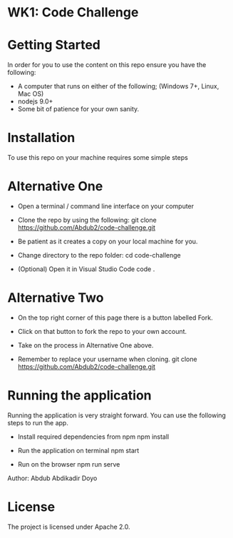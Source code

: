 # WK1: Code Challenge

# Getting Started
In order for you to use the content on this repo ensure you have the following:

* A computer that runs on either of the following; (Windows 7+, Linux, Mac OS)
* nodejs 9.0+
* Some bit of patience for your own sanity.
# Installation
To use this repo on your machine requires some simple steps

# Alternative One
* Open a terminal / command line interface on your computer

* Clone the repo by using the following:
 git clone https://github.com/Abdub2/code-challenge.git

* Be patient as it creates a copy on your local machine for you.

* Change directory to the repo folder:
 cd code-challenge

* (Optional) Open it in Visual Studio Code
  code .

# Alternative Two
* On the top right corner of this page there is a button labelled Fork.

* Click on that button to fork the repo to your own account.

* Take on the process in Alternative One above.

* Remember to replace your username when cloning.
git clone https://github.com/Abdub2/code-challenge.git

# Running the application
Running the application is very straight forward. You can use the following steps to run the app.

* Install required dependencies from npm
npm install

* Run the application on terminal
npm start

* Run on the browser
npm run serve

Author: Abdub Abdikadir Doyo
# License
The project is licensed under Apache 2.0.

